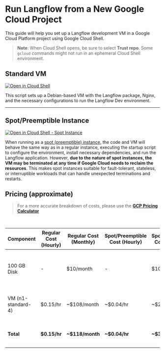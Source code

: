 # Run Langflow from a New Google Cloud Project

This guide will help you set up a Langflow development VM in a Google Cloud Platform project using Google Cloud Shell.

> **Note**: When Cloud Shell opens, be sure to select **Trust repo**. Some `gcloud` commands might not run in an ephemeral Cloud Shell environment.


## Standard VM 
[![Open in Cloud Shell](https://gstatic.com/cloudssh/images/open-btn.svg)](https://console.cloud.google.com/cloudshell/open?git_repo=https://github.com/logspace-ai/langflow&working_dir=scripts&shellonly=true&tutorial=walkthroughtutorial.md)

This script sets up a Debian-based VM with the Langflow package, Nginx, and the necessary configurations to run the Langflow Dev environment.
<hr>

## Spot/Preemptible Instance

[![Open in Cloud Shell - Spot Instance](https://gstatic.com/cloudssh/images/open-btn.svg)](https://console.cloud.google.com/cloudshell/open?git_repo=https://github.com/genome21/langflow&working_dir=scripts&shellonly=true&tutorial=walkthroughtutorial_spot.md)

When running as a [spot (preemptible) instance](https://cloud.google.com/compute/docs/instances/preemptible), the code and VM will behave the same way as in a regular instance, executing the startup script to configure the environment, install necessary dependencies, and run the Langflow application. However, **due to the nature of spot instances, the VM may be terminated at any time if Google Cloud needs to reclaim the resources**. This makes spot instances suitable for fault-tolerant, stateless, or interruptible workloads that can handle unexpected terminations and restarts.

## Pricing (approximate)
> For a more accurate breakdown of costs, please use the [**GCP Pricing Calculator**](https://cloud.google.com/products/calculator)
<br>

| Component      | Regular Cost (Hourly) | Regular Cost (Monthly) | Spot/Preemptible Cost (Hourly) | Spot/Preemptible Cost (Monthly) | Notes |
| -------------- | --------------------- | ---------------------- | ------------------------------ | ------------------------------- | ----- |
| 100 GB Disk    | -                     | $10/month              | -                              | $10/month                        | Disk cost remains the same for both regular and Spot/Preemptible VMs |
| VM (n1-standard-4) | $0.15/hr        | ~$108/month            | ~$0.04/hr                      | ~$29/month                       | The VM cost can be significantly reduced using a Spot/Preemptible instance |
| **Total**          | **$0.15/hr**         | **~$118/month**        | **~$0.04/hr**                  | **~$39/month**                  | Total costs for running the VM and disk 24/7 for an entire month |
